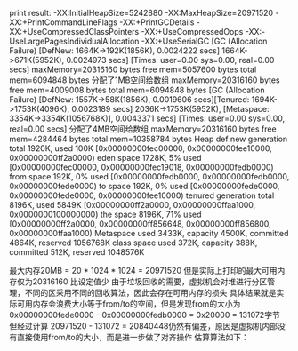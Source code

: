 print result:
-XX:InitialHeapSize=5242880 -XX:MaxHeapSize=20971520 -XX:+PrintCommandLineFlags -XX:+PrintGCDetails -XX:+UseCompressedClassPointers -XX:+UseCompressedOops -XX:-UseLargePagesIndividualAllocation -XX:+UseSerialGC
[GC (Allocation Failure) [DefNew: 1664K->192K(1856K), 0.0024222 secs] 1664K->671K(5952K), 0.0024973 secs] [Times: user=0.00 sys=0.00, real=0.00 secs]
maxMemory=20316160 bytes
free mem=5057600 bytes
total mem=6094848 bytes
分配了1MB空间给数组
maxMemory=20316160 bytes
free mem=4009008 bytes
total mem=6094848 bytes
[GC (Allocation Failure) [DefNew: 1557K->58K(1856K), 0.0019606 secs][Tenured: 1694K->1753K(4096K), 0.0023189 secs] 2036K->1753K(5952K), [Metaspace: 3354K->3354K(1056768K)], 0.0043371 secs] [Times: user=0.00 sys=0.00, real=0.00 secs]
分配了4MB空间给数组
maxMemory=20316160 bytes
free mem=4284464 bytes
total mem=10358784 bytes
Heap
def new generation   total 1920K, used 100K [0x00000000fec00000, 0x00000000fee10000, 0x00000000ff2a0000)
eden space 1728K,   5% used [0x00000000fec00000, 0x00000000fec19018, 0x00000000fedb0000)
from space 192K,   0% used [0x00000000fedb0000, 0x00000000fedb0000, 0x00000000fede0000)
to   space 192K,   0% used [0x00000000fede0000, 0x00000000fede0000, 0x00000000fee10000)
tenured generation   total 8196K, used 5849K [0x00000000ff2a0000, 0x00000000ffaa1000, 0x0000000100000000)
the space 8196K,  71% used [0x00000000ff2a0000, 0x00000000ff856648, 0x00000000ff856800, 0x00000000ffaa1000)
Metaspace       used 3433K, capacity 4500K, committed 4864K, reserved 1056768K
class space    used 372K, capacity 388K, committed 512K, reserved 1048576K




最大内存20MB = 20 * 1024 * 1024 = 20971520 但是实际上打印的最大可用内存仅为20316160 比设定值少
由于垃圾回收的需要，虚拟机会对堆进行分区管理，不同的区采用不同的回收算法，因此会存在可用内存的损失
具体结果就是实际可用内存会浪费大小等于from/to的空间，但是发现from的大小为0x00000000fede0000 - 0x00000000fedb0000 = 0x20000 = 131072字节
但经过计算 20971520 - 131072 = 20840448仍然有偏差，原因是虚拟机内部没有直接使用from/to的大小，而是进一步做了对齐操作
估算算法如下：        